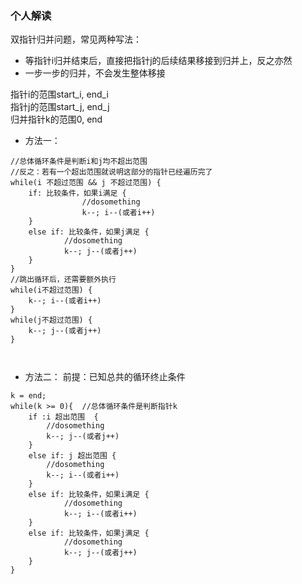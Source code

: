 ### 个人解读  
双指针归并问题，常见两种写法：  
+ 等指针i归并结束后，直接把指针j的后续结果移接到归并上，反之亦然  
+ 一步一步的归并，不会发生整体移接  
  
指针i的范围start_i, end_i  
指针j的范围start_j, end_j  
归并指针k的范围0, end  
+ 方法一：  
```  
//总体循环条件是判断i和j均不超出范围  
//反之：若有一个超出范围就说明这部分的指针已经遍历完了  
while(i 不超过范围 && j 不超过范围) {  
    if: 比较条件，如果i满足 {  
                //dosomething  
                k--; i--(或者i++)  
    }  
    else if: 比较条件，如果j满足 {  
            //dosomething  
            k--; j--(或者j++)  
    }  
}  
//跳出循环后，还需要额外执行  
while(i不超过范围) {  
    k--; i--(或者i++)  
}  
while(j不超过范围) {  
    k--; j--(或者j++)  
}  
  
  
```  
  
+ 方法二： 前提：已知总共的循环终止条件   
```  
k = end;  
while(k >= 0){  //总体循环条件是判断指针k  
    if :i 超出范围  {  
        //dosomething  
        k--; j--(或者j++)  
    }  
    else if: j 超出范围 {  
        //dosomething  
        k--; i--(或者i++)  
    }  
    else if: 比较条件，如果i满足 {  
            //dosomething  
            k--; i--(或者i++)  
    }  
    else if: 比较条件，如果j满足 {  
            //dosomething  
            k--; j--(或者j++)  
    }  
}  
```